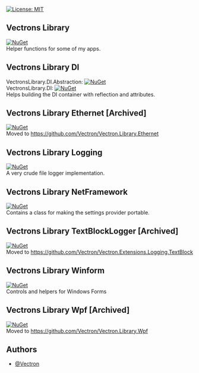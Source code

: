 ﻿[![License: MIT](https://img.shields.io/badge/License-MIT-green.svg)](https://github.com/Vectron/VectronsLibrary/blob/main/LICENSE.txt)

## Vectrons Library
[![NuGet](https://img.shields.io/nuget/v/VectronsLibrary.svg)](https://www.nuget.org/packages/VectronsLibrary)  
Helper functions for some of my apps.

## Vectrons Library DI
VectronsLibrary.DI.Abstraction: [![NuGet](https://img.shields.io/nuget/v/VectronsLibrary.DI.Abstraction.svg)](https://www.nuget.org/packages/VectronsLibrary.DI.Abstraction)  
VectronsLibrary.DI: [![NuGet](https://img.shields.io/nuget/v/VectronsLibrary.DI.svg)](https://www.nuget.org/packages/VectronsLibrary.DI)  
Helps building the DI container with reflection and attributes.

## Vectrons Library Ethernet [Archived]
[![NuGet](https://img.shields.io/nuget/v/VectronsLibrary.Ethernet.svg)](https://www.nuget.org/packages/VectronsLibrary.Ethernet)  
Moved to <https://github.com/Vectron/Vectron.Library.Ethernet>

## Vectrons Library Logging
[![NuGet](https://img.shields.io/nuget/v/VectronsLibrary.Logging.svg)](https://www.nuget.org/packages/VectronsLibrary.Logging)  
A very crude file logger implementation.

## Vectrons Library NetFramework
[![NuGet](https://img.shields.io/nuget/v/VectronsLibrary.NetFramework.svg)](https://www.nuget.org/packages/VectronsLibrary.NetFramework)  
Contains a class for making the settings provider portable.

## Vectrons Library TextBlockLogger [Archived]
[![NuGet](https://img.shields.io/nuget/v/VectronsLibrary.TextBlockLogger.svg)](https://www.nuget.org/packages/VectronsLibrary.TextBlockLogger)  
Moved to <https://github.com/Vectron/Vectron.Extensions.Logging.TextBlock>

## Vectrons Library Winform
[![NuGet](https://img.shields.io/nuget/v/VectronsLibrary.Winform.svg)](https://www.nuget.org/packages/VectronsLibrary.Winform)  
Controls and helpers for Windows Forms

## Vectrons Library Wpf [Archived]
[![NuGet](https://img.shields.io/nuget/v/VectronsLibrary.Wpf.svg)](https://www.nuget.org/packages/VectronsLibrary.Wpf)  
Moved to <https://github.com/Vectron/Vectron.Library.Wpf>

## Authors
- [@Vectron](https://www.github.com/Vectron)
